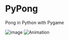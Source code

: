 # PyPong
Pong in Python with Pygame

![image](https://github.com/timeobdt/PyPong/assets/136178363/45b68a4d-776a-486b-ae26-bd2a87319850)
![Animation](https://github.com/timeobdt/PyPong/assets/136178363/15a79918-7268-4418-b421-3c84a6c1579b)






